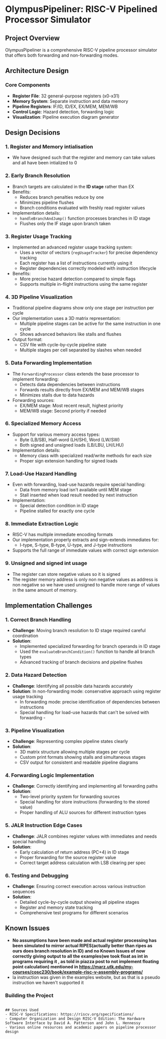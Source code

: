 # OlympusPipeliner: RISC-V Pipelined Processor Simulator

## Project Overview
OlympusPipeliner is a comprehensive RISC-V pipeline processor simulator that offers both forwarding and non-forwarding modes.

## Architecture Design

### Core Components
- **Register File**: 32 general-purpose registers (x0-x31)
- **Memory System**: Separate instruction and data memory
- **Pipeline Registers**: IF/ID, ID/EX, EX/MEM, MEM/WB
- **Control Logic**: Hazard detection, forwarding logic
- **Visualization**: Pipeline execution diagram generator

## Design Decisions

### 1. Register and Memory intialisation
- We have designed such that the register and memory can take values and all have been intialized to 0

### 2. Early Branch Resolution
- Branch targets are calculated in the **ID stage** rather than EX
- Benefits:
  - Reduces branch penalties reduce by one 
  - Minimizes pipeline flushes
  - Branch conditions evaluated with freshly read register values
- Implementation details:
  - `handleBranchAndJump()` function processes branches in ID stage
  - Flushes only the IF stage upon branch taken

### 3. Register Usage Tracking
- Implemented an advanced register usage tracking system:
  - Uses a vector of vectors (`regUsageTracker`) for precise dependency tracking
  - Each register has a list of instructions currently using it
  - Register dependencies correctly modeled with instruction lifecycle
- Benefits:
  - More precise hazard detection compared to simple flags
  - Supports multiple in-flight instructions using the same register

### 4. 3D Pipeline Visualization
- Traditional pipeline diagrams show only one stage per instruction per cycle
- Our implementation uses a 3D matrix representation:
  - Multiple pipeline stages can be active for the same instruction in one cycle
  - Shows advanced behaviors like stalls and flushes
- Output format:
  - CSV file with cycle-by-cycle pipeline state
  - Multiple stages per cell separated by slashes when needed

### 5. Data Forwarding Implementation
- The `ForwardingProcessor` class extends the base processor to implement forwarding:
  - Detects data dependencies between instructions
  - Forwards results directly from EX/MEM and MEM/WB stages
  - Minimizes stalls due to data hazards
- Forwarding sources:
  - EX/MEM stage: Most recent result, highest priority
  - MEM/WB stage: Second priority if needed

### 6. Specialized Memory Access
- Support for various memory access types:
  - Byte (LB/SB), Half-word (LH/SH), Word (LW/SW)
  - Both signed and unsigned loads (LB/LBU, LH/LHU)
- Implementation details:
  - Memory class with specialized read/write methods for each size
  - Proper sign extension handling for signed loads

### 7. Load-Use Hazard Handling
- Even with forwarding, load-use hazards require special handling:
  - Data from memory load isn't available until MEM stage
  - Stall inserted when load result needed by next instruction
- Implementation:
  - Special detection condition in ID stage
  - Pipeline stalled for exactly one cycle

### 8. Immediate Extraction Logic
- RISC-V has multiple immediate encoding formats
- Our implementation properly extracts and sign-extends immediates for:
  - I-type, S-type, B-type, U-type, and J-type instructions
- Supports the full range of immediate values with correct sign extension

### 9. Unsigned and signed int usage
- The register can store negative values so it is signed 
- The register memory address is only non negative values as address is non negative so we have used unsigned to handle more range of values in the same amount of memory.



## Implementation Challenges

### 1. Correct Branch Handling
- **Challenge**: Moving branch resolution to ID stage required careful coordination
- **Solution**: 
  - Implemented specialized forwarding for branch operands in ID stage
  - Used the `evaluateBranchCondition()` function to handle all branch types
  - Advanced tracking of branch decisions and pipeline flushes

### 2. Data Hazard Detection
- **Challenge**: Identifying all possible data hazards accurately
- **Solution**:
  In non-forwarding mode: conservative approach using register usage tracking
  - In forwarding mode: precise identification of dependencies between instructions
  - Special handling for load-use hazards that can't be solved with forwarding -

### 3. Pipeline Visualization
- **Challenge**: Representing complex pipeline states clearly
- **Solution**:
  - 3D matrix structure allowing multiple stages per cycle
  - Custom print formats showing stalls and simultaneous stages
  - CSV output for consistent and readable pipeline diagrams

### 4. Forwarding Logic Implementation
- **Challenge**: Correctly identifying and implementing all forwarding paths
- **Solution**:
  - Two-level priority system for forwarding sources
  - Special handling for store instructions (forwarding to the stored value)
  - Proper handling of ALU sources for different instruction types

### 5. JALR Instruction Edge Cases
- **Challenge**: JALR combines register values with immediates and needs special handling
- **Solution**:
  - Early calculation of return address (PC+4) in ID stage
  - Proper forwarding for the source register value
  - Correct target address calculation with LSB clearing per spec

### 6. Testing and Debugging
- **Challenge**: Ensuring correct execution across various instruction sequences
- **Solution**:
  - Detailed cycle-by-cycle output showing all pipeline stages
  - Register and memory state tracking
  - Comprehensive test programs for different scenarios

## Known Issues 
- **No assumptions have been made and actual register processing has been simulated to mirror actual RIPES(actually better than ripes as ours does branch resolution in ID) and no Known Issues of now correctly giving output to all the examples(we took float as int in programs requiring it , as told in piazza post to not implement floating point calculation) mentioned in https://marz.utk.edu/my-courses/cosc230/book/example-risc-v-assembly-programs/**
- la instruction was given in the examples website, but as that is a pseudo instruction we haven't supported it 

### Building the Project
```

## Sources Used
- RISC-V Specifications: https://riscv.org/specifications/
- Computer Organization and Design RISC-V Edition: The Hardware Software Interface by David A. Patterson and John L. Hennessy
- Various online resources and academic papers on pipeline processor design

